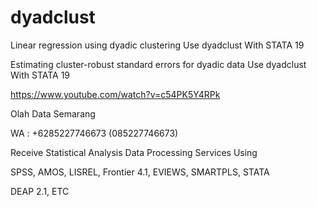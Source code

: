 # dyadclust
Linear regression using dyadic clustering Use dyadclust With STATA 19

Estimating cluster-robust standard errors for dyadic data Use dyadclust With STATA 19

https://www.youtube.com/watch?v=c54PK5Y4RPk

Olah Data Semarang

WA : +6285227746673 (085227746673)

Receive Statistical Analysis Data Processing Services Using

SPSS, AMOS, LISREL, Frontier 4.1, EVIEWS, SMARTPLS, STATA

DEAP 2.1, ETC
